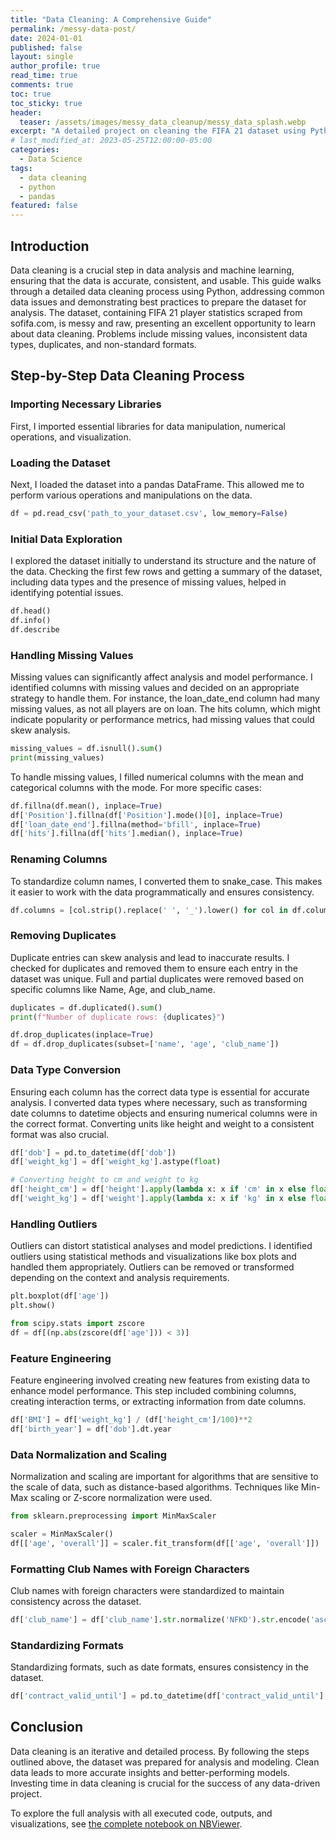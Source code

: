 ```yaml
---
title: "Data Cleaning: A Comprehensive Guide"
permalink: /messy-data-post/
date: 2024-01-01
published: false
layout: single
author_profile: true
read_time: true
comments: true
toc: true
toc_sticky: true
header:
  teaser: /assets/images/messy_data_cleanup/messy_data_splash.webp
excerpt: "A detailed project on cleaning the FIFA 21 dataset using Python."
# last_modified_at: 2023-05-25T12:00:00-05:00
categories:
  - Data Science
tags:
  - data cleaning
  - python
  - pandas
featured: false
---
```

## Introduction

Data cleaning is a crucial step in data analysis and machine learning, ensuring that the data is accurate, consistent, and usable. This guide walks through a detailed data cleaning process using Python, addressing common data issues and demonstrating best practices to prepare the dataset for analysis. The dataset, containing FIFA 21 player statistics scraped from sofifa.com, is messy and raw, presenting an excellent opportunity to learn about data cleaning. Problems include missing values, inconsistent data types, duplicates, and non-standard formats.

## Step-by-Step Data Cleaning Process

### Importing Necessary Libraries

First, I imported essential libraries for data manipulation, numerical operations, and visualization.

### Loading the Dataset
Next, I loaded the dataset into a pandas DataFrame. This allowed me to perform various operations and manipulations on the data.

```python
df = pd.read_csv('path_to_your_dataset.csv', low_memory=False)
```

### Initial Data Exploration
I explored the dataset initially to understand its structure and the nature of the data. Checking the first few rows and getting a summary of the dataset, including data types and the presence of missing values, helped in identifying potential issues.

```python
df.head()
df.info()
df.describe
```

### Handling Missing Values
Missing values can significantly affect analysis and model performance. I identified columns with missing values and decided on an appropriate strategy to handle them. For instance, the loan_date_end column had many missing values, as not all players are on loan. The hits column, which might indicate popularity or performance metrics, had missing values that could skew analysis.

```python
missing_values = df.isnull().sum()
print(missing_values)
```

To handle missing values, I filled numerical columns with the mean and categorical columns with the mode. For more specific cases:

```python
df.fillna(df.mean(), inplace=True)
df['Position'].fillna(df['Position'].mode()[0], inplace=True)
df['loan_date_end'].fillna(method='bfill', inplace=True)
df['hits'].fillna(df['hits'].median(), inplace=True)
```

### Renaming Columns
To standardize column names, I converted them to snake_case. This makes it easier to work with the data programmatically and ensures consistency.

```python
df.columns = [col.strip().replace(' ', '_').lower() for col in df.columns]
```

### Removing Duplicates
Duplicate entries can skew analysis and lead to inaccurate results. I checked for duplicates and removed them to ensure each entry in the dataset was unique. Full and partial duplicates were removed based on specific columns like Name, Age, and club_name.

```python
duplicates = df.duplicated().sum()
print(f"Number of duplicate rows: {duplicates}")

df.drop_duplicates(inplace=True)
df = df.drop_duplicates(subset=['name', 'age', 'club_name'])
```

### Data Type Conversion
Ensuring each column has the correct data type is essential for accurate analysis. I converted data types where necessary, such as transforming date columns to datetime objects and ensuring numerical columns were in the correct format. Converting units like height and weight to a consistent format was also crucial.

```python
df['dob'] = pd.to_datetime(df['dob'])
df['weight_kg'] = df['weight_kg'].astype(float)

# Converting height to cm and weight to kg
df['height_cm'] = df['height'].apply(lambda x: x if 'cm' in x else float(x) * 2.54)
df['weight_kg'] = df['weight'].apply(lambda x: x if 'kg' in x else float(x) * 0.453592)
```

### Handling Outliers
Outliers can distort statistical analyses and model predictions. I identified outliers using statistical methods and visualizations like box plots and handled them appropriately. Outliers can be removed or transformed depending on the context and analysis requirements.

```python
plt.boxplot(df['age'])
plt.show()

from scipy.stats import zscore
df = df[(np.abs(zscore(df['age'])) < 3)]
```

### Feature Engineering
Feature engineering involved creating new features from existing data to enhance model performance. This step included combining columns, creating interaction terms, or extracting information from date columns.

```python
df['BMI'] = df['weight_kg'] / (df['height_cm']/100)**2
df['birth_year'] = df['dob'].dt.year
```

### Data Normalization and Scaling
Normalization and scaling are important for algorithms that are sensitive to the scale of data, such as distance-based algorithms. Techniques like Min-Max scaling or Z-score normalization were used.

```python
from sklearn.preprocessing import MinMaxScaler

scaler = MinMaxScaler()
df[['age', 'overall']] = scaler.fit_transform(df[['age', 'overall']])
```

### Formatting Club Names with Foreign Characters
Club names with foreign characters were standardized to maintain consistency across the dataset.

```python
df['club_name'] = df['club_name'].str.normalize('NFKD').str.encode('ascii', errors='ignore').str.decode('utf-8')
```

### Standardizing Formats
Standardizing formats, such as date formats, ensures consistency in the dataset.

```python
df['contract_valid_until'] = pd.to_datetime(df['contract_valid_until'], format='%Y')
```

## Conclusion
Data cleaning is an iterative and detailed process. By following the steps outlined above, the dataset was prepared for analysis and modeling. Clean data leads to more accurate insights and better-performing models. Investing time in data cleaning is crucial for the success of any data-driven project.

To explore the full analysis with all executed code, outputs, and visualizations, see [the complete notebook on NBViewer](https://nbviewer.org/github/timothyrobbinscpa/messy_data_cleaning/blob/master/src/data_cleaning_FINAL_FINAL.ipynb?flush_cache=true).